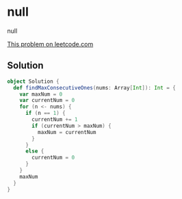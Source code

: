 # null

null

[This problem on leetcode.com](https://leetcode.com/problems/max-consecutive-ones)

## Solution

```scala
object Solution {
  def findMaxConsecutiveOnes(nums: Array[Int]): Int = {
    var maxNum = 0
    var currentNum = 0
    for (n <- nums) {
      if (n == 1) {
        currentNum += 1
        if (currentNum > maxNum) {
          maxNum = currentNum
        }
      }
      else {
        currentNum = 0
      }
    }
    maxNum
  }
}
```
